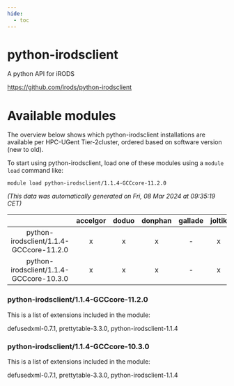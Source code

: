 ```yaml
---
hide:
  - toc
---
```


python-irodsclient
==================


A python API for iRODS

https://github.com/irods/python-irodsclient
# Available modules


The overview below shows which python-irodsclient installations are available per HPC-UGent Tier-2cluster, ordered based on software version (new to old).

To start using python-irodsclient, load one of these modules using a `module load` command like:

```shell
module load python-irodsclient/1.1.4-GCCcore-11.2.0
```

*(This data was automatically generated on Fri, 08 Mar 2024 at 09:35:19 CET)*  

| |accelgor|doduo|donphan|gallade|joltik|skitty|
| :---: | :---: | :---: | :---: | :---: | :---: | :---: |
|python-irodsclient/1.1.4-GCCcore-11.2.0|x|x|x|-|x|x|
|python-irodsclient/1.1.4-GCCcore-10.3.0|x|x|x|-|x|x|


### python-irodsclient/1.1.4-GCCcore-11.2.0

This is a list of extensions included in the module:

defusedxml-0.7.1, prettytable-3.3.0, python-irodsclient-1.1.4

### python-irodsclient/1.1.4-GCCcore-10.3.0

This is a list of extensions included in the module:

defusedxml-0.7.1, prettytable-3.3.0, python-irodsclient-1.1.4